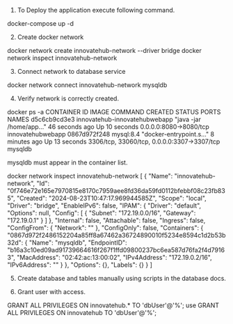 1. To Deploy the application execute following command.

docker-compose up -d

2. Create docker network

docker network create innovatehub-network --driver bridge
docker network inspect innovatehub-network

3. Connect network to database service

docker network connect innovatehub-network mysqldb

4. Verify network is correctly created.

docker ps -a
CONTAINER ID   IMAGE                           COMMAND                  CREATED          STATUS          PORTS                                         NAMES
d5c6cb9cd3e3   innovatehub-innovatehubwebapp   "java -jar /home/app…"   46 seconds ago   Up 10 seconds   0.0.0.0:8080->8080/tcp                        innovatehubwebapp
0867d972f248   mysql:8.4                       "docker-entrypoint.s…"   8 minutes ago    Up 13 seconds   3306/tcp, 33060/tcp, 0.0.0.0:3307->3307/tcp   mysqldb

mysqldb must appear in the container list.

docker network inspect innovatehub-network
[
{
"Name": "innovatehub-network",
"Id": "0f746e72e165e7970815e8170c7959aee8fd36da59fd0112bfebbf08c23fb835",
"Created": "2024-08-23T10:47:17.969944585Z",
"Scope": "local",
"Driver": "bridge",
"EnableIPv6": false,
"IPAM": {
"Driver": "default",
"Options": null,
"Config": [
{
"Subnet": "172.19.0.0/16",
"Gateway": "172.19.0.1"
}
]
},
"Internal": false,
"Attachable": false,
"Ingress": false,
"ConfigFrom": {
"Network": ""
},
"ConfigOnly": false,
"Containers": {
"0867d972f2486152204a85ff8a67462a36724890010f5234e8594c1d2b53b32d": {
"Name": "mysqldb",
"EndpointID": "b16a3c10ed09ad91739664616f267f1ffd09800237bc6ea587d76fa2f4d79163",
"MacAddress": "02:42:ac:13:00:02",
"IPv4Address": "172.19.0.2/16",
"IPv6Address": ""
}
},
"Options": {},
"Labels": {}
}
]


5. Create database and tables manually using scripts in the database docs.

6. Grant user with access.

GRANT ALL PRIVILEGES ON innovatehub.* TO 'dbUser'@'%';
use
GRANT ALL PRIVILEGES ON innovatehub TO 'dbUser'@'%';